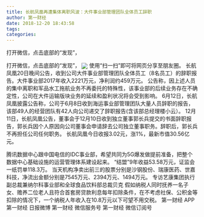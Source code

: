 ```yaml
---
title: 长航凤凰再遭集体离职风波：大件事业部管理团队全体员工辞职
author: 第一财经
date: 2018-12-20 18:43:58
tags: 
categories: 
---
```

打开微信，点击底部的“发现”，
<!-- more -->
打开微信，点击底部的“发现”，
<img align="center" border="0" src="https://imgcdn.yicai.com/uppics/images/2018/12/0691d8e2a633a7ebe511c624c0bae116.jpg" />
使用“扫一扫”即可将网页分享至朋友圈。
长航凤凰20日晚间公告，收到公司大件事业部管理团队全体员工（8名员工）的辞职报告。大件事业部2017年收入2221万元，净利润约459万元。
公告称，因上述人员的集中离职和军品水工拖航业务不再委托的特殊性，该事业部的后续业务存在不确定性，公司在大件运输版块业务的延续和盈利状况将会受到影响。
6月12日，长航凤凰披露公告称，公司于6月8日收到海运事业部管理团队大量人员辞职的报告，该部49人的经营团队有42人向公司递交了辞职报告(含该部总经理楼小云）。
12月11日，长航凤凰公告，董事会于12月10日收到独立董事郭长兵提交的书面辞职报告，郭长兵因个人原因向公司董事会申请辞去公司独立董事职务。辞职后，郭长兵不再担任公司任何职务。
长航凤凰今日收报3.02元，涨1%，最新市值30.56亿元。
 
 
 
腾讯数据中心跟中国电信的IDC事业部，希望共同为5G爆发做提前准备，把整个数据中心基础设施的运营管理体系建设起来。
“结盟”9年收益53.58万元，证监会一纸罚单118.3万。
当天机构净卖出前三的股票分别是沙钢股份、瑞康医药、世嘉科技，净流出金额分别是7545万元、2394万元、1494万元。
专访艺康集团执行副总裁兼纳尔科事业部和全球食品饮料部总裁贝克
假如纳税人同时抚养一名子女、赡养二位老人且符合首套房贷款利息每年扣除条件，在不考虑社保、公积金等扣除的情况下，一个纳税人年收入在10.8万元以下可望不用交税。
第一财经
APP
第一财经
日报微博
第一财经
微信服务号
第一财经
微信订阅号
